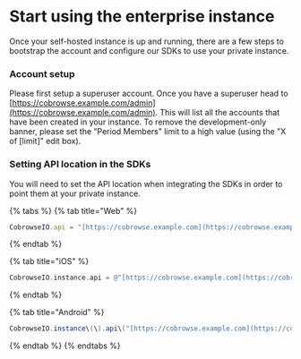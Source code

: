 # Start using the enterprise instance

Once your self-hosted instance is up and running, there are a few steps to bootstrap the account and configure our SDKs to use your private instance.

### Account setup

Please first setup a superuser account. Once you have a superuser head to [https://cobrowse.example.com/admin](https://cobrowse.example.com/admin). This will list all the accounts that have been created in your instance. To remove the development-only banner, please set the "Period Members" limit to a high value \(using the "X of \[limit\]" edit box\).

### Setting API location in the SDKs

You will need to set the API location when integrating the SDKs in order to point them at your private instance.

{% tabs %}
{% tab title="Web" %}
```javascript
CobrowseIO.api = "[https://cobrowse.example.com](https://cobrowse.example.com)";
```
{% endtab %}

{% tab title="iOS" %}
```objectivec
CobrowseIO.instance.api = @"[https://cobrowse.example.com](https://cobrowse.example.com)";
```
{% endtab %}

{% tab title="Android" %}
```java
CobrowseIO.instance\(\).api\("[https://cobrowse.example.com](https://cobrowse.example.com)"\);
```
{% endtab %}
{% endtabs %}

